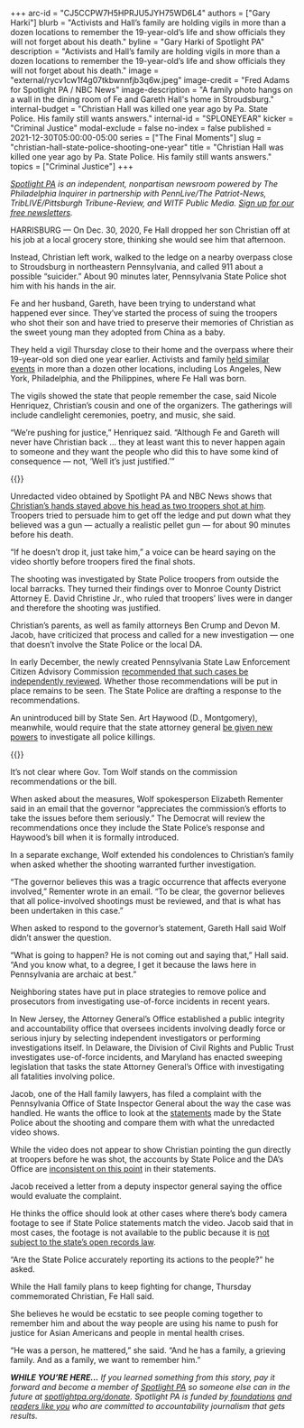 +++
arc-id = "CJ5CCPW7H5HPRJU5JYH75WD6L4"
authors = ["Gary Harki"]
blurb = "Activists and Hall’s family are holding vigils in more than a dozen locations to remember the 19-year-old’s life and show officials they will not forget about his death."
byline = "Gary Harki of Spotlight PA"
description = "Activists and Hall’s family are holding vigils in more than a dozen locations to remember the 19-year-old’s life and show officials they will not forget about his death."
image = "external/rycv1cw1f4g07tkbwnnfjb3q6w.jpeg"
image-credit = "Fred Adams for Spotlight PA / NBC News"
image-description = "A family photo hangs on a wall in the dining room of Fe and Gareth Hall's home in Stroudsburg."
internal-budget = "Christian Hall was killed one year ago by Pa. State Police. His family still wants answers."
internal-id = "SPLONEYEAR"
kicker = "Criminal Justice"
modal-exclude = false
no-index = false
published = 2021-12-30T05:00:00-05:00
series = ["The Final Moments"]
slug = "christian-hall-state-police-shooting-one-year"
title = "Christian Hall was killed one year ago by Pa. State Police. His family still wants answers."
topics = ["Criminal Justice"]
+++

<a href="https://www.spotlightpa.org/"><i>Spotlight PA</i></a><i> is an independent, nonpartisan newsroom powered by The Philadelphia Inquirer in partnership with PennLive/The Patriot-News, TribLIVE/Pittsburgh Tribune-Review, and WITF Public Media. </i><a href="https://www.spotlightpa.org/newsletters"><i>Sign up for our free newsletters</i></a><i>.</i>

HARRISBURG — On Dec. 30, 2020, Fe Hall dropped her son Christian off at his job at a local grocery store, thinking she would see him that afternoon.

Instead, Christian left work, walked to the ledge on a nearby overpass close to Stroudsburg in northeastern Pennsylvania, and called 911 about a possible “suicider.” About 90 minutes later, Pennsylvania State Police shot him with his hands in the air.

Fe and her husband, Gareth, have been trying to understand what happened ever since. They’ve started the process of suing the troopers who shot their son and have tried to preserve their memories of Christian as the sweet young man they adopted from China as a baby.

<script src="https://www.spotlightpa.org/embed.js" async></script><div data-spl-embed-version="1" data-spl-src="https://www.spotlightpa.org/embeds/newsletter/"></div>

They held a vigil Thursday close to their home and the overpass where their 19-year-old son died one year earlier. Activists and family <a href="https://www.facebook.com/justiceforChristianHall/posts/587371055950418">held similar events</a> in more than a dozen other locations, including Los Angeles, New York, Philadelphia, and the Philippines, where Fe Hall was born.

The vigils showed the state that people remember the case, said Nicole Henriquez, Christian’s cousin and one of the organizers. The gatherings will include candlelight ceremonies, poetry, and music, she said.

“We’re pushing for justice,” Henriquez said. “Although Fe and Gareth will never have Christian back … they at least want this to never happen again to someone and they want the people who did this to have some kind of consequence — not, ‘Well it’s just justified.’”

{{<picture src="" description="About 30 people — some holding candles — in Philadelphia listened to a recording from Christian Hall&#39;s parents during a vigil on the one-year anniversary of his death." caption="About 30 people — some holding candles — in Philadelphia listened to a recording from Christian Hall&#39;s parents during a vigil on the one-year anniversary of his death." credit="STEVEN M. FALK / Philadelphia Inquirer">}} 

Unredacted video obtained by Spotlight PA and NBC News shows that <a href="https://www.spotlightpa.org/news/2021/11/christian-hall-state-police-shooting-stroudsburg/">Christian’s hands stayed above his head as two troopers shot at him</a>. Troopers tried to persuade him to get off the ledge and put down what they believed was a gun — actually a realistic pellet gun — for about 90 minutes before his death.

“If he doesn’t drop it, just take him,” a voice can be heard saying on the video shortly before troopers fired the final shots.

The shooting was investigated by State Police troopers from outside the local barracks. They turned their findings over to Monroe County District Attorney E. David Christine Jr., who ruled that troopers’ lives were in danger and therefore the shooting was justified.

Christian’s parents, as well as family attorneys Ben Crump and Devon M. Jacob, have criticized that process and called for a new investigation — one that doesn’t involve the State Police or the local DA.

In early December, the newly created Pennsylvania State Law Enforcement Citizen Advisory Commission <a href="https://www.spotlightpa.org/news/2021/12/pennsylvania-state-police-use-of-force-investigations-independent/">recommended that such cases be independently reviewed</a>. Whether those recommendations will be put in place remains to be seen. The State Police are drafting a response to the recommendations.

An unintroduced bill by State Sen. Art Haywood (D., Montgomery), meanwhile, would require that the state attorney general <a href="https://www.spotlightpa.org/news/2021/11/pa-police-killings-investigation-district-attorney-general/">be given new powers</a> to investigate all police killings.

{{<picture src="" description="Fe Hall and Gareth Hall" caption="Fe Hall and Gareth Hall" credit="Fred Adams for Spotlight PA / NBC News">}} 

It’s not clear where Gov. Tom Wolf stands on the commission recommendations or the bill.

When asked about the measures, Wolf spokesperson Elizabeth Rementer said in an email that the governor “appreciates the commission’s efforts to take the issues before them seriously.” The Democrat will review the recommendations once they include the State Police’s response and Haywood’s bill when it is formally introduced.

In a separate exchange, Wolf extended his condolences to Christian’s family when asked whether the shooting warranted further investigation.

“The governor believes this was a tragic occurrence that affects everyone involved,” Rementer wrote in an email. “To be clear, the governor believes that all police-involved shootings must be reviewed, and that is what has been undertaken in this case.”

When asked to respond to the governor’s statement, Gareth Hall said Wolf didn’t answer the question.

“What is going to happen? He is not coming out and saying that,” Hall said. “And you know what, to a degree, I get it because the laws here in Pennsylvania are archaic at best.”

Neighboring states have put in place strategies to remove police and prosecutors from investigating use-of-force incidents in recent years.

In New Jersey, the Attorney General’s Office established a public integrity and accountability office that oversees incidents involving deadly force or serious injury by selecting independent investigators or performing investigations itself. In Delaware, the Division of Civil Rights and Public Trust investigates use-of-force incidents, and Maryland has enacted sweeping legislation that tasks the state Attorney General’s Office with investigating all fatalities involving police.

Jacob, one of the Hall family lawyers, has filed a complaint with the Pennsylvania Office of State Inspector General about the way the case was handled. He wants the office to look at the <a href="https://www.documentcloud.org/documents/21089305-psp-press-release?responsive=1&title=1">statements</a> made by the State Police about the shooting and compare them with what the unredacted video shows.

While the video does not appear to show Christian pointing the gun directly at troopers before he was shot, the accounts by State Police and the DA’s Office are <a href="https://www.spotlightpa.org/news/2021/11/christian-hall-state-police-shooting-stroudsburg/">inconsistent on this point</a> in their statements.

Jacob received a letter from a deputy inspector general saying the office would evaluate the complaint.

He thinks the office should look at other cases where there’s body camera footage to see if State Police statements match the video. Jacob said that in most cases, the footage is not available to the public because it is <a href="https://www.spotlightpa.org/news/2020/06/pennsylvania-body-cameras-footage-access/">not subject to the state’s open records law</a>.

<script src="https://www.spotlightpa.org/embed.js" async></script><div data-spl-embed-version="1" data-spl-src="https://www.spotlightpa.org/embeds/donate/?eyebrow_text=SUPPORT%20SPOTLIGHT%20PA&cta_text=YES%2C%20TRIPLE%20MY%20GIFT&teaser_text=Support%20Spotlight%20PA's%20vital%20investigative%20journalism%20for%20Pennsylvania%20and%20for%20a%20limited%20time%2C%20all%20gifts%20will%20be%20TRIPLED."></div>

“Are the State Police accurately reporting its actions to the people?” he asked.

While the Hall family plans to keep fighting for change, Thursday commemorated Christian, Fe Hall said.

She believes he would be ecstatic to see people coming together to remember him and about the way people are using his name to push for justice for Asian Americans and people in mental health crises.

“He was a person, he mattered,” she said. “And he has a family, a grieving family. And as a family, we want to remember him.”

<i><b>WHILE YOU’RE HERE...</b></i><i> If you learned something from this story, pay it forward and become a member of </i><a href="https://www.spotlightpa.org/"><i>Spotlight PA</i></a><i> so someone else can in the future at </i><a href="http://spotlightpa.org/donate"><i>spotlightpa.org/donate</i></a><i>. Spotlight PA is funded by</i><a href="https://www.spotlightpa.org/support"><i> foundations</i></a><i> </i><a href="https://www.spotlightpa.org/support"><i>and readers like you</i></a><i> who are committed to accountability journalism that gets results.</i>

